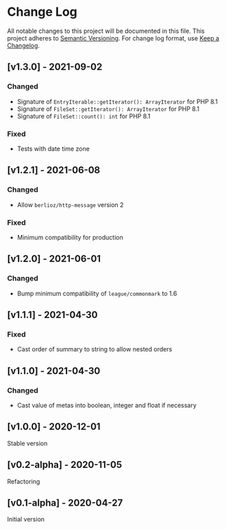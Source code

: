 # Change Log

All notable changes to this project will be documented in this file. This project adheres
to [Semantic Versioning](http://semver.org/). For change log format, use [Keep a Changelog](http://keepachangelog.com/).

## [v1.3.0] - 2021-09-02

### Changed

- Signature of `EntryIterable::getIterator(): ArrayIterator` for PHP 8.1
- Signature of `FileSet::getIterator(): ArrayIterator` for PHP 8.1
- Signature of `FileSet::count(): int` for PHP 8.1

### Fixed

- Tests with date time zone

## [v1.2.1] - 2021-06-08

### Changed

- Allow `berlioz/http-message` version 2

### Fixed

- Minimum compatibility for production

## [v1.2.0] - 2021-06-01

### Changed

- Bump minimum compatibility of `league/commonmark` to 1.6

## [v1.1.1] - 2021-04-30

### Fixed

- Cast order of summary to string to allow nested orders

## [v1.1.0] - 2021-04-30

### Changed

- Cast value of metas into boolean, integer and float if necessary

## [v1.0.0] - 2020-12-01

Stable version

## [v0.2-alpha] - 2020-11-05

Refactoring

## [v0.1-alpha] - 2020-04-27

Initial version
